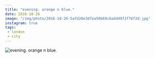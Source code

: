 ```yaml
---
title: "evening. orange n blue."
date: 2016-10-26
image: "/img/photo/2016-10-26-5afd20e3dfea50b69c6addd972f76f2d.jpg"
instagram: true
tags:
 - london
 - city
---
```


![evening. orange n blue.](/img/photo/2016-10-26-5afd20e3dfea50b69c6addd972f76f2d.jpg)
